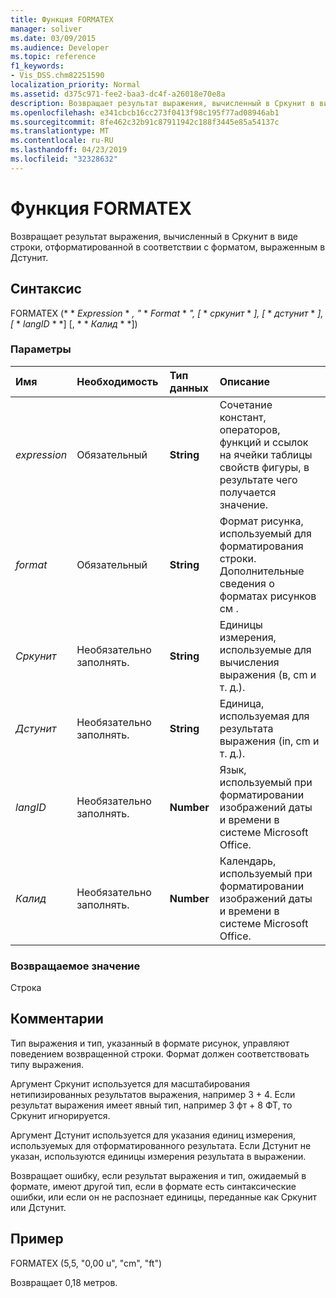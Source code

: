 ```yaml
---
title: Функция FORMATEX
manager: soliver
ms.date: 03/09/2015
ms.audience: Developer
ms.topic: reference
f1_keywords:
- Vis_DSS.chm82251590
localization_priority: Normal
ms.assetid: d375c971-fee2-baa3-dc4f-a26018e70e8a
description: Возвращает результат выражения, вычисленный в Сркунит в виде строки, отформатированной в соответствии с форматом, выраженным в Дстунит.
ms.openlocfilehash: e341cbcb16cc273f0413f98c195f77ad08946ab1
ms.sourcegitcommit: 8fe462c32b91c87911942c188f3445e85a54137c
ms.translationtype: MT
ms.contentlocale: ru-RU
ms.lasthandoff: 04/23/2019
ms.locfileid: "32328632"
---
```

# <a name="formatex-function"></a>Функция FORMATEX

Возвращает результат выражения, вычисленный в Сркунит в виде строки, отформатированной в соответствии с форматом, выраженным в Дстунит.
  
## <a name="syntax"></a>Синтаксис

FORMATEX (* * *Expression* * *, "* * *Format* * *", [* * *сркунит* * *], [* * *дстунит* * *], [* * *langID* * *] [, * * *Калид* * *]) 
  
### <a name="parameters"></a>Параметры

|**Имя**|**Необходимость**|**Тип данных**|**Описание**|
|:-----|:-----|:-----|:-----|
| _expression_ <br/> |Обязательный  <br/> |**String** <br/> |Сочетание констант, операторов, функций и ссылок на ячейки таблицы свойств фигуры, в результате чего получается значение.  <br/> |
| _format_ <br/> |Обязательный  <br/> |**String** <br/> |Формат рисунка, используемый для форматирования строки. Дополнительные сведения о форматах рисунков см [](about-format-pictures.md).  <br/> |
| _Сркунит_ <br/> |Необязательно заполнять.  <br/> |**String** <br/> | Единицы измерения, используемые для вычисления выражения (в, cm и т. д.).  <br/> |
| _Дстунит_ <br/> |Необязательно заполнять.  <br/> |**String** <br/> |Единица, используемая для результата выражения (in, cm и т. д.).  <br/> |
| _langID_ <br/> |Необязательно заполнять.  <br/> |**Number** <br/> |Язык, используемый при форматировании изображений даты и времени в системе Microsoft Office.  <br/> |
| _Калид_ <br/> |Необязательно заполнять.  <br/> |**Number** <br/> |Календарь, используемый при форматировании изображений даты и времени в системе Microsoft Office.  <br/> |
   
### <a name="return-value"></a>Возвращаемое значение

Строка
  
## <a name="remarks"></a>Комментарии

Тип выражения и тип, указанный в формате рисунок, управляют поведением возвращенной строки. Формат должен соответствовать типу выражения.
  
Аргумент Сркунит используется для масштабирования нетипизированных результатов выражения, например 3 + 4. Если результат выражения имеет явный тип, например 3 фт + 8 ФТ, то Сркунит игнорируется.
  
Аргумент Дстунит используется для указания единиц измерения, используемых для отформатированного результата. Если Дстунит не указан, используются единицы измерения результата в выражении.
  
Возвращает ошибку, если результат выражения и тип, ожидаемый в формате, имеют другой тип, если в формате есть синтаксические ошибки, или если он не распознает единицы, переданные как Сркунит или Дстунит.
  
## <a name="example"></a>Пример

FORMATEX (5,5, "0,00 u", "cm", "ft") 
  
Возвращает 0,18 метров. 
  

